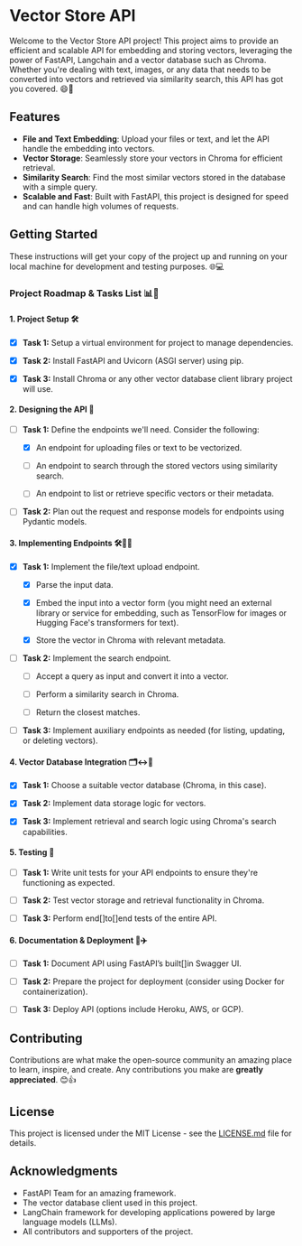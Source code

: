 # Vector Store API

Welcome to the Vector Store API project! This project aims to provide an efficient and scalable API for embedding and storing vectors, leveraging the power of FastAPI, Langchain and a vector database such as Chroma. Whether you're dealing with text, images, or any data that needs to be converted into vectors and retrieved via similarity search, this API has got you covered. 😄🚀

## Features

- **File and Text Embedding**: Upload your files or text, and let the API handle the embedding into vectors.
- **Vector Storage**: Seamlessly store your vectors in Chroma for efficient retrieval.
- **Similarity Search**: Find the most similar vectors stored in the database with a simple query.
- **Scalable and Fast**: Built with FastAPI, this project is designed for speed and can handle high volumes of requests.

## Getting Started

These instructions will get your copy of the project up and running on your local machine for development and testing purposes. 🌐💻

### Project Roadmap & Tasks List 📊👣

#### 1. Project Setup 🛠️

- [x] **Task 1:** Setup a virtual environment for project to manage dependencies.

- [x] **Task 2:** Install FastAPI and Uvicorn (ASGI server) using pip.

- [x] **Task 3:** Install Chroma or any other vector database client library project will use.

#### 2. Designing the API 🎨

- [ ] **Task 1:** Define the endpoints we'll need. Consider the following:

  - [x] An endpoint for uploading files or text to be vectorized.

  - [ ] An endpoint to search through the stored vectors using similarity search.

  - [ ] An endpoint to list or retrieve specific vectors or their metadata.

- [ ] **Task 2:** Plan out the request and response models for endpoints using Pydantic models.

#### 3. Implementing Endpoints 🛠️👨‍💻

- [x] **Task 1:** Implement the file/text upload endpoint.

  - [x] Parse the input data.
  
  - [x] Embed the input into a vector form (you might need an external library or service for embedding, such as TensorFlow for images or Hugging Face's transformers for text).

  - [x] Store the vector in Chroma with relevant metadata.

- [ ] **Task 2:** Implement the search endpoint.

  - [ ] Accept a query as input and convert it into a vector.

  - [ ] Perform a similarity search in Chroma.

  - [ ] Return the closest matches.

- [ ] **Task 3:** Implement auxiliary endpoints as needed (for listing, updating, or deleting vectors).

#### 4. Vector Database Integration 🗂️↔️🚀

- [x] **Task 1:** Choose a suitable vector database (Chroma, in this case).

- [x] **Task 2:** Implement data storage logic for vectors.

- [x] **Task 3:** Implement retrieval and search logic using Chroma's search capabilities.

#### 5. Testing 🧪

- [ ] **Task 1:** Write unit tests for your API endpoints to ensure they're functioning as expected.

- [ ] **Task 2:** Test vector storage and retrieval functionality in Chroma.

- [ ] **Task 3:** Perform end[]to[]end tests of the entire API.

#### 6. Documentation & Deployment 📄✈️

- [ ] **Task 1:** Document API using FastAPI’s built[]in Swagger UI.

- [ ] **Task 2:** Prepare the project for deployment (consider using Docker for containerization).

- [ ] **Task 3:** Deploy API (options include Heroku, AWS, or GCP).

## Contributing

Contributions are what make the open-source community an amazing place to learn, inspire, and create. Any contributions you make are **greatly appreciated**. 😊👍

## License

This project is licensed under the MIT License - see the [LICENSE.md](LICENSE) file for details.

## Acknowledgments

- FastAPI Team for an amazing framework.
- The vector database client used in this project.
- LangChain framework for developing applications powered by large language models (LLMs).
- All contributors and supporters of the project.
